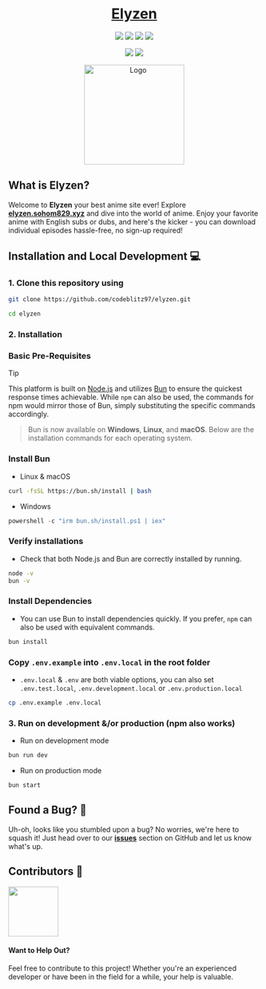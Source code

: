<h1 align="center">
<a href="https://elyzen.vercel.app">
Elyzen
</a>
</h1>

<p align="center">
  <a href="#"><img src="https://img.shields.io/badge/typescript-%23007acc.svg?style=for-the-badge&logo=typescript&logoColor=%23ffffff"/></a>
  <a href="#"><img src="https://img.shields.io/badge/shadcn/UI-%23ffffff.svg?style=for-the-badge&logo=shadcnui&logoColor=black"/></a>
  <a href="#"><img src="https://img.shields.io/badge/nextjs-%2320232a.svg?style=for-the-badge&logo=nextdotjs&logoColor=white"/></a>
  <a href="#"><img src="https://img.shields.io/badge/vercel-%23000000.svg?style=for-the-badge&logo=vercel&logoColor=white"/></a>
</p>

<p align="center">
  <a href="#"><img src="https://img.shields.io/badge/Node.js-339933.svg?style=for-the-badge&logo=node.js&logoColor=white"/></a>
  <a href="#"><img src="https://img.shields.io/badge/Bun.js-febbd0.svg?style=for-the-badge&logo=bun&logoColor=f9f1e1"/></a>
</p>

<p align="center">
  <a href="https://elyzen.vercel.app" target="_blank">
    <img src="https://github.com/codeblitz97/elyzen/blob/master/public/android-chrome-512x512.png?raw=true" alt="Logo" width="200"/>
  </a>
</p>

## What is Elyzen?

Welcome to **Elyzen** your best anime site ever! Explore **[elyzen.sohom829.xyz](https://elyzen.sohom829.xyz)** and dive into the world of anime.
Enjoy your favorite anime with English subs or dubs, and here's the kicker - you can download individual episodes hassle-free, no sign-up required!

## Installation and Local Development 💻

### 1. Clone this repository using

```bash
git clone https://github.com/codeblitz97/elyzen.git
```

```bash
cd elyzen
```

### 2. Installation

### Basic Pre-Requisites

> [!TIP]
> This platform is built on [Node.js](https://nodejs.org/) and utilizes [Bun](https://bun.sh/) to ensure the quickest response times achievable. While `npm` can also be used, the commands for npm would mirror those of Bun, simply substituting the specific commands accordingly.

> Bun is now available on **Windows**, **Linux**, and **macOS**. Below are the installation commands for each operating system.

### Install Bun

- Linux & macOS

```bash
curl -fsSL https://bun.sh/install | bash
```

- Windows

```powershell
powershell -c "irm bun.sh/install.ps1 | iex"
```

### Verify installations

- Check that both Node.js and Bun are correctly installed by running.

```bash
node -v
bun -v
```

### Install Dependencies

- You can use Bun to install dependencies quickly. If you prefer, `npm` can also be used with equivalent commands.

```bash
bun install
```

### Copy `.env.example` into `.env.local` in the root folder

- `.env.local` & `.env` are both viable options, you can also set
  `.env.test.local`,
  `.env.development.local` or
  `.env.production.local`

```bash
cp .env.example .env.local
```

### 3. Run on development &/or production (npm also works)

- Run on development mode

```bash
bun run dev
```

- Run on production mode

```bash
bun start
```

## Found a Bug? 🐞

Uh-oh, looks like you stumbled upon a bug? No worries, we're here to squash it! Just head over to our [**issues**](https://github.com/codeblitz97/elyzen/issues) section on GitHub and let us know what's up.

## Contributors 🤲

<img width="100" src="https://contrib.rocks/image?repo=codeblitz97/elyzen" />

#### Want to Help Out?

Feel free to contribute to this project! Whether you're an experienced developer or have been in the field for a while, your help is valuable.
